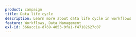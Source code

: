 ```yaml
---
product: campaign
title: Data life cycle
description: Learn more about data life cycle in workflows
feature: Workflows, Data Management
exl-id: 366acc1e-d769-4053-9fa1-f47182627c07
---
```

